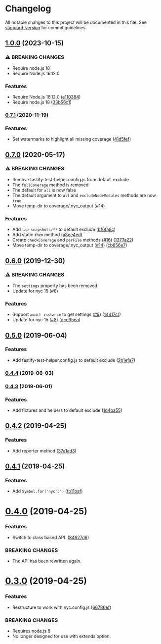 # Changelog

All notable changes to this project will be documented in this file. See [standard-version](https://github.com/conventional-changelog/standard-version) for commit guidelines.

## [1.0.0](https://github.com/cfware/cfware-nyc/compare/v0.7.1...v1.0.0) (2023-10-15)


### ⚠ BREAKING CHANGES

* Require node.js 18
* Require Node.js 16.12.0

### Features

* Require Node.js 16.12.0 ([e110384](https://github.com/cfware/cfware-nyc/commit/e110384a572e0a8ae199d2174fb6e95db60a1208))
* Require node.js 18 ([33b56c1](https://github.com/cfware/cfware-nyc/commit/33b56c139248fba174965515d2b17cfcfc87119a))

### [0.7.1](https://github.com/cfware/cfware-nyc/compare/v0.7.0...v0.7.1) (2020-11-19)


### Features

* Set watermarks to highlight all missing coverage ([41d5fef](https://github.com/cfware/cfware-nyc/commit/41d5feff0572736a5a5c9efcfcba03f7f026022b))

## [0.7.0](https://github.com/cfware/cfware-nyc/compare/v0.6.0...v0.7.0) (2020-05-17)


### ⚠ BREAKING CHANGES

* Remove fastify-test-helper.config.js from default exclude
* The `fullCoverage` method is removed
* The default for `all` is now false
* The default argument to `all` and `excludeNodeModules`
methods are now `true`
* Move temp-dir to coverage/.nyc_output (#14)

### Features

* Add `tap-snapshots/**` to default exclude ([bf6fa8c](https://github.com/cfware/cfware-nyc/commit/bf6fa8cbad009516c37b4b42c52b4b9ae705c617))
* Add static `then` method ([a8ee4ed](https://github.com/cfware/cfware-nyc/commit/a8ee4edb6e7b135ecee54d699c3fa307371f25ed))
* Create `checkCoverage` and `perFile` methods ([#16](https://github.com/cfware/cfware-nyc/issues/16)) ([1377a22](https://github.com/cfware/cfware-nyc/commit/1377a2242645014a927224822a3b2bfd58955859))
* Move temp-dir to coverage/.nyc_output ([#14](https://github.com/cfware/cfware-nyc/issues/14)) ([cb856e7](https://github.com/cfware/cfware-nyc/commit/cb856e7f64f4439c4af1a6cb65ff5b6d098e6953))

## [0.6.0](https://github.com/cfware/cfware-nyc/compare/v0.5.0...v0.6.0) (2019-12-30)


### ⚠ BREAKING CHANGES

* The `settings` property has been removed
* Update for nyc 15 (#8)

### Features

* Support `await instance` to get settings ([#9](https://github.com/cfware/cfware-nyc/issues/9)) ([14417c1](https://github.com/cfware/cfware-nyc/commit/14417c1ec3670743f429add1461425aa6042fa0e))
* Update for nyc 15 ([#8](https://github.com/cfware/cfware-nyc/issues/8)) ([dce35ea](https://github.com/cfware/cfware-nyc/commit/dce35ea806f46f45893cc7a95d510d689f70f95c))

## [0.5.0](https://github.com/cfware/cfware-nyc/compare/v0.4.4...v0.5.0) (2019-06-04)


### Features

* Add fastify-test-helper.config.js to default exclude ([2b1efa7](https://github.com/cfware/cfware-nyc/commit/2b1efa7))



### [0.4.4](https://github.com/cfware/cfware-nyc/compare/v0.4.3...v0.4.4) (2019-06-03)



### [0.4.3](https://github.com/cfware/cfware-nyc/compare/v0.4.2...v0.4.3) (2019-06-01)


### Features

* Add fixtures and helpers to default exclude ([1d4ba55](https://github.com/cfware/cfware-nyc/commit/1d4ba55))



## [0.4.2](https://github.com/cfware/cfware-nyc/compare/v0.4.1...v0.4.2) (2019-04-25)


### Features

* Add reporter method ([37a1ad3](https://github.com/cfware/cfware-nyc/commit/37a1ad3))



## [0.4.1](https://github.com/cfware/cfware-nyc/compare/v0.4.0...v0.4.1) (2019-04-25)


### Features

* Add `Symbol.for('nycrc')` ([fb11baf](https://github.com/cfware/cfware-nyc/commit/fb11baf))



# [0.4.0](https://github.com/cfware/cfware-nyc/compare/v0.3.0...v0.4.0) (2019-04-25)


### Features

* Switch to class based API. ([84627d6](https://github.com/cfware/cfware-nyc/commit/84627d6))


### BREAKING CHANGES

* The API has been rewritten again.



# [0.3.0](https://github.com/cfware/cfware-nyc/compare/v0.2.0...v0.3.0) (2019-04-25)


### Features

* Restructure to work with nyc.config.js ([66786ef](https://github.com/cfware/cfware-nyc/commit/66786ef))


### BREAKING CHANGES

* Requires node.js 8
* No longer designed for use with extends option.
